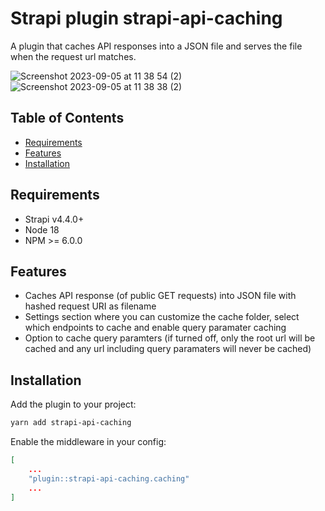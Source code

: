 # Strapi plugin strapi-api-caching

A plugin that caches API responses into a JSON file and serves the file when the request url matches.

![Screenshot 2023-09-05 at 11 38 54 (2)](https://github.com/Studio-Parkers/strapi-api-caching/assets/15921568/dd2058a0-a9c9-47a7-83ac-325c3269e498)
![Screenshot 2023-09-05 at 11 38 38 (2)](https://github.com/Studio-Parkers/strapi-api-caching/assets/15921568/dfcba06b-6681-4e11-b52f-e54be0b8acf6)


## Table of Contents
- [Requirements](#requirements)
- [Features](#features)
- [Installation](#installation)

## Requirements
- Strapi v4.4.0+
- Node 18
- NPM >= 6.0.0

## Features
- Caches API response (of public GET requests) into JSON file with hashed request URI as filename
- Settings section where you can customize the cache folder, select which endpoints to cache and enable query paramater caching
- Option to cache query paramters (if turned off, only the root url will be cached and any url including query paramaters will never be cached)

## Installation
Add the plugin to your project:
```bash
yarn add strapi-api-caching
```

Enable the middleware in your config:
```json
[
    ...
    "plugin::strapi-api-caching.caching"
    ...
]
```
